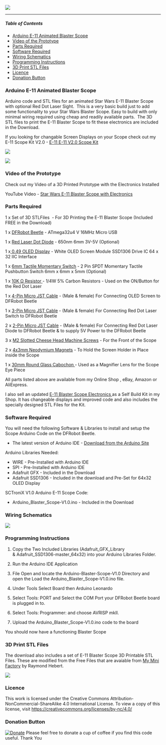 ![](https://GalacticProps.co.uk/GitHub/Blaster_Scope/GitHub_Logo.jpg)


------------

##### *Table of Contents*
- [Arduino E-11 Animated Blaster Scope](#arduino-e-11-animated-blaster-scope)
- [Video of the Prototype](#video-of-the-prototype)
- [Parts Required](#parts-required)
- [Software Required](#software-required)
- [Wiring Schematics](#wiring-schematics)
- [Programming Instructions](#programming-instructions)
- [3D Print STL Files](#3d-print-stl-files)
- [Licence](#licence)
- [Donation Button](#donation-button)

### Arduino E-11 Animated Blaster Scope

Arduino code and STL files for an animated Star Wars E-11 Blaster Scope with optional Red Dot Laser Sight. 
This is a very basic build just to add some functionality to your Star Wars Blaster Scope.
Easy to build with only minimal wiring required using cheap and readily available parts. 
The 3D STL files to print the E-11 Blaster Scope to fit these electronics are included in the Download.

If you looking for changable Screen Displays on your Scope check out my E-11 Scope Kit V2.0 - [E-11 E-11 V2.0 Scope Kit](https://proptronix.co.uk/prop-electronics/e-11-v2-scope-add-on-kit "PropTroniX")

![](https://www.galacticprops.co.uk/GitHub/Blaster_Scope/GitHub_Scope_1.png)

![](https://www.galacticprops.co.uk/GitHub/Blaster_Scope/GitHub_Scope_2.png)

### Video of the Prototype

Check out my Video of a 3D Printed Prototype with the Electronics Installed

YouTube Video - [Star Wars E-11 Blaster Scope with Electronics](https://youtu.be/OtV69T4YZjw "Star Wars E-11 Blaster Scope with Electronics")


###  Parts Required

1 x Set of 3D STLFiles  - For 3D Printing the E-11 Blaster Scope (Included FREE in the Download)

1 x [DFRobot Beetle](https://proptronix.co.uk/arduino_components/microcontrollers/dfrobot-beetle "DFRobot Beetle") - ATmega32u4 V 16MHz Micro USB 

1 x [Red Laser Dot Diode](https://proptronix.co.uk/arduino_components/leds/red-dot-laser-diode-led "Red Laser Dot Diode") - 650nm 6mm 3V-5V (Optional)

1 x[ 0.49 OLED Display](https://proptronix.co.uk/arduino_components/oled_displays/0-49-oled-display " 0.49 OLED Display") - White OLED Screen Module SSD1306 Drive IC 64 x 32 IIC Interface

1 x [6mm Tactile Momentary Switch](https://proptronix.co.uk/other_components/switches/6mm-tactile-switch "6mm Tactile Momentary Switch") - 2 Pin SPDT Momentary Tactile Pushbutton Switch 6mm x 6mm x 5mm (Optional)

1 x [10K Ω Resistor ](https://proptronix.co.uk/other_components/resistors/1-4w-carbon-film-resistors "10K Ω Resistor ")- 1/4W 5% Carbon Resistors - Used on the ON/Button for the Red Dot Laser

1 x [4-Pin Micro JST Cable](https://proptronix.co.uk/other_components/connectors/micro-jst-1-25mm-m-f "4-Pin Micro JST Cable") - (Male & female) For Connecting OLED Screen to DFRobot Beetle

1 x [3-Pin Micro JST Cable](https://proptronix.co.uk/other_components/connectors/micro-jst-1-25mm-m-f "3-Pin Micro JST Cable") - (Male & female) For Connecting Red Dot Laser Switch to DFRobot Beetle

2 x [2-Pin Micro JST Cable](https://proptronix.co.uk/other_components/connectors/micro-jst-1-25mm-m-f "3-Pin Micro JST Cable") - (Male & female) For Connecting Red Dot Laser Diode to DFRobot Beetle & to supply 5V Power to the DFRobot Beetle

3 x [M2 Slotted Cheese Head Machine Screws](https://proptronix.co.uk/accessories/screws-nuts-and-bolts/e-11-scope-front-screws "M2 Slotted Cheese Head Machine Screws") - For the Front of the Scope

2 x [4x3mm Neodymium Magnets](https://proptronix.co.uk/other_components/magnets/blaster-scope-magnets "4x3mm Neodymium Magnets") - To Hold the Screen Holder in Place inside the Scope

1 x [30mm Round Glass Cabochon ](https://proptronix.co.uk/accessories/round-glass-cabochon "30mm Round Glass Cabochon ")- Used as a Magnifier Lens for the Scope Eye Piece

All parts listed above are available from my Online Shop , eBay, Amazon or AliExpress.

I also sell an updated [E-11 Blaster Scope Electronics ](https://proptronix.co.uk/prop-electronics/blaster-scope-electronics-kit "E-11 Blaster Scope Electronics ")as a Self Build Kit in my Shop. It has changeable displays and improved code and also includes the specially designed STL Files for the Kit.

###  Software Required

You will need the following Software & Libraries to install and setup the Scope Arduino Code on the DFRobot Beetle.
- The latest version of Arduino IDE - [Download from the Arduino Site](https://www.arduino.cc/en/Main/Software "Download from the Arduino Site")

Arduino Libraries Needed:

- WIRE - Pre-Installed with Arduino IDE
- SPI - Pre-Installed with Arduino IDE
- Adafruit GFX - Included in the Download
- Adafruit SSD1306 - Included in the download and Pre-Set for 64x32 OLED Display

SCTroniX V1.0 Arduino E-11 Scope Code:

- Arduino_Blaster_Scope-V1.0.ino - Included in the Download

###  Wiring Schematics

![](https://galacticprops.co.uk/GitHub/Blaster_Scope/GitHub_Scope_Wiring.png)

###  Programming Instructions

1. Copy the Two Included Libraries (Adafruit_GFX_Library & Adafruit_SSD1306-master_64x32) into your Arduino Libraries Folder.

2. Run the Arduino IDE Application

3. File Open and locate the Arduino-Blaster-Scope-V1.0 Directory and open the Load the Arduino_Blaster_Scope-V1.0.ino file.

4. Under Tools Select Board then Arduino Leonardo

5. Select Tools: PORT and Select the COM Port your DFRobot Beetle board is plugged in to.

6. Select Tools: Programmer: and choose AVRISP mkII.

7. Upload the Arduino_Blaster_Scope-V1.0.ino code to the board

You should now have a functioning Blaster Scope

### 3D Print STL Files
The download also includes a set of E-11 Blaster Scope 3D Printable STL Files. These are modified from the Free Files that are avaiable from [My Mini Factory](https://www.myminifactory.com/object/3d-print-star-wars-storm-trooper-blastech-e-11-blaster-rifle-by-blaster-master-72283 "My Mini Factory") by Raymond Hebert.

![](https://www.galacticprops.co.uk/GitHub/Blaster_Scope/GitHub_Scope_4.png)

###  Licence

This work is licensed under the Creative Commons Attribution-NonCommercial-ShareAlike 4.0 International License.
To view a copy of this license, visit https://creativecommons.org/licenses/by-nc/4.0/


### Donation Button
[![Donate](https://img.shields.io/badge/Donate-PayPal-green.svg)](https://www.paypal.com/donate/?hosted_button_id=PEK9F5JV4Q6NL) Please feel free to donate a cup of coffee if you find this code useful. Thank You
